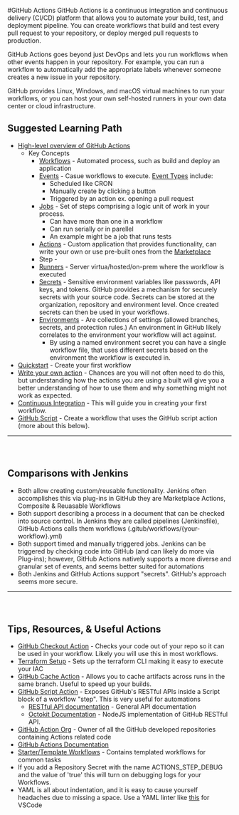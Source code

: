#GitHub Actions
GitHub Actions is a continuous integration and continuous delivery (CI/CD) platform that allows you to automate your build, test, and deployment pipeline. You can create workflows that build and test every pull request to your repository, or deploy merged pull requests to production.

GitHub Actions goes beyond just DevOps and lets you run workflows when other events happen in your repository. For example, you can run a workflow to automatically add the appropriate labels whenever someone creates a new issue in your repository.

GitHub provides Linux, Windows, and macOS virtual machines to run your workflows, or you can host your own self-hosted runners in your own data center or cloud infrastructure.

## Suggested Learning Path
* [High-level overview of GitHub Actions](https://docs.github.com/en/actions/learn-github-actions/understanding-github-actions)
  - Key Concepts
    * [Workflows](https://docs.github.com/en/actions/learn-github-actions/understanding-github-actions#workflows) - Automated process, such as build and deploy an application
    * [Events](https://docs.github.com/en/actions/learn-github-actions/understanding-github-actions#events) - Casue workflows to execute. [Event Types](https://docs.github.com/en/actions/using-workflows/events-that-trigger-workflows) include:
      - Scheduled like CRON 
      - Manually create by clicking a button
      - Triggered by an action ex. opening a pull request
    * [Jobs](https://docs.github.com/en/actions/learn-github-actions/understanding-github-actions#jobs) - Set of steps comprising a logic unit of work in your process. 
      - Can have more than one in a workflow
      - Can run serially or in parellel 
      - An example might be a job that runs tests
    * [Actions](https://docs.github.com/en/actions/learn-github-actions/understanding-github-actions#actions) - Custom application that provides functionality, can write your own or use pre-built ones from the [Marketplace](https://github.com/marketplace?type=actions)
    * Step - 
    * [Runners](https://docs.github.com/en/actions/learn-github-actions/understanding-github-actions#runners) - Server virtua/hosted/on-prem where the workflow is executed
    * [Secrets](https://docs.github.com/en/actions/security-guides/encrypted-secrets) - Sensitive environment variables like passwords, API keys, and tokens.  GitHub provides a mechanism for securely secrets with your source code.  Secrets can be stored at the organization, repository and environment level.  Once created secrets can then be used in your workflows.
    * [Environments](https://docs.github.com/en/actions/deployment/targeting-different-environments/using-environments-for-deployment) - Are collections of settings (allowed branches, secrets, and protection rules.)  An environment in GitHub likely correlates to the environment your workflow will act against.
      - By using a named environment secret you can have a single workflow file, that uses different secrets based on the environment the workflow is executed in.
* [Quickstart](https://docs.github.com/en/actions/quickstart) - Create your first workflow
* [Write your own action](https://lab.github.com/githubtraining/github-actions:-hello-world) - Chances are you will not often need to do this, but understanding how the actions you are using a built will give you a better understanding of how to use them and why something might not work as expected.
* [Continuous Integration](https://lab.github.com/githubtraining/github-actions:-continuous-integration) - This will guide you in creating your first workflow.
* [GitHub Script](https://lab.github.com/githubtraining/github-actions:-using-github-script) - Create a workflow that uses the GitHub script action (more about this below).
---
` `   
` `  

## Comparisons with Jenkins
* Both allow creating custom/reusable functionality. Jenkins often accomplishes this via plug-ins in GitHub they are Marketplace Actions, Composite & Reuasable Workflows
* Both support describing a process in a document that can be checked into source control.  In Jenkins they are called pipelines (Jenkinsfile), GitHub Actions calls them workflows (.gitub/workflows/{your-workflow}.yml)
* Both support timed and manually triggered jobs.  Jenkins can be triggered by checking code into GitHub (and can likely do more via Plug-ins); however, GitHub Actions natively supports a more diverse and granular set of events, and seems better suited for automations
* Both Jenkins and GitHub Actions support "secrets".  GitHub's approach seems more secure.
---
` `   
` `   

## Tips, Resources, & Useful Actions
* [GitHub Checkout Action](https://github.com/actions/checkout) - Checks your code out of your repo so it can be used in your workflow.  Likely you will use this in most workflows.
* [Terraform Setup](https://github.com/hashicorp/setup-terraform) - Sets up the terraform CLI making it easy to execute your IAC
* [GitHub Cache Action](https://github.com/actions/cache) - Allows you to cache artifacts across runs in the same branch.  Useful to speed up your builds.
* [GitHub Script Action](https://github.com/actions/github-script) - Exposes GitHub's RESTful APIs inside a Script block of a workflow "step".  This is very useful for automations
  - [RESTful API documentation](https://docs.github.com/en/rest) - General API documentation
  - [Octokit Documentation](https://github.com/octokit/octokit.js) - NodeJS implementation of GitHub RESTful API.
* [GitHub Action Org](https://github.com/actions/) - Owner of all the GitHub developed repositories containing Actions related code
* [GitHub Actions Documentation](https://docs.github.com/en/actions)
* [Starter/Template Workflows](https://github.com/actions/starter-workflows) - Contains templated workflows for common tasks
* If you add a Repository Secret with the name ACTIONS_STEP_DEBUG and the value of 'true' this will turn on debugging logs for your Workflows.
* YAML is all about indentation, and it is easy to cause yourself headaches due to missing a space.  Use a YAML linter like [this](https://marketplace.visualstudio.com/items?itemName=redhat.vscode-yaml) for VSCode
